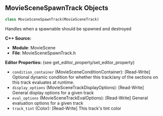 ## MovieSceneSpawnTrack Objects

```python
class MovieSceneSpawnTrack(MovieSceneTrack)
```

Handles when a spawnable should be spawned and destroyed

**C++ Source:**

- **Module**: MovieScene
- **File**: MovieSceneSpawnTrack.h

**Editor Properties:** (see get_editor_property/set_editor_property)

- ``condition_container`` (MovieSceneConditionContainer):  [Read-Write] Optional dynamic condition for whether this track/any of the sections on this track evaluates at runtime.
- ``display_options`` (MovieSceneTrackDisplayOptions):  [Read-Write] General display options for a given track
- ``eval_options`` (MovieSceneTrackEvalOptions):  [Read-Write] General evaluation options for a given track
- ``track_tint`` (Color):  [Read-Write] This track's tint color

<a id="unreal.AudioLinkBlueprintInterface"></a>